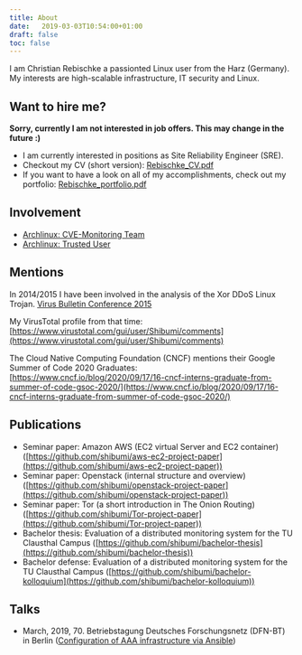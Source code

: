 ```yaml
---
title: About
date:   2019-03-03T10:54:00+01:00
draft: false
toc: false
---
```


I am Christian Rebischke a passionted Linux user from the Harz (Germany).
My interests are high-scalable infrastructure, IT security and Linux.

## Want to hire me?

**Sorry, currently I am not interested in job offers. This may change in the future :)**

* I am currently interested in positions as Site Reliability Engineer (SRE).
* Checkout my CV (short version): [Rebischke_CV.pdf](/storage/Rebischke_CV.pdf)
* If you want to have a look on all of my accomplishments, check out my portfolio: [Rebischke_portfolio.pdf](/storage/Rebischke_portfolio.pdf)

## Involvement

* [Archlinux: CVE-Monitoring Team](https://www.archlinux.org/people/support-staff/)
* [Archlinux: Trusted User](https://www.archlinux.org/people/trusted-users/)

## Mentions

In 2014/2015 I have been involved in the analysis of the Xor DDoS Linux Trojan.
[Virus Bulletin Conference 2015](/storage/KalnaiHorejsi-VB2015.pdf)

My VirusTotal profile from that time:
[https://www.virustotal.com/gui/user/Shibumi/comments](https://www.virustotal.com/gui/user/Shibumi/comments)

The Cloud Native Computing Foundation (CNCF) mentions their Google Summer of Code 2020 Graduates:
[https://www.cncf.io/blog/2020/09/17/16-cncf-interns-graduate-from-summer-of-code-gsoc-2020/](https://www.cncf.io/blog/2020/09/17/16-cncf-interns-graduate-from-summer-of-code-gsoc-2020/)

## Publications

* Seminar paper: Amazon AWS (EC2 virtual Server and EC2 container) ([https://github.com/shibumi/aws-ec2-project-paper](https://github.com/shibumi/aws-ec2-project-paper))
* Seminar paper: Openstack (internal structure and overview) ([https://github.com/shibumi/openstack-project-paper](https://github.com/shibumi/openstack-project-paper))
* Seminar paper: Tor (a short introduction in The Onion Routing) ([https://github.com/shibumi/Tor-project-paper](https://github.com/shibumi/Tor-project-paper))
* Bachelor thesis: Evaluation of a distributed monitoring system for the TU Clausthal Campus ([https://github.com/shibumi/bachelor-thesis](https://github.com/shibumi/bachelor-thesis))
* Bachelor defense: Evaluation of a distributed monitoring system for the TU Clausthal Campus ([https://github.com/shibumi/bachelor-kolloquium](https://github.com/shibumi/bachelor-kolloquium))


## Talks

* March, 2019, 70. Betriebstagung Deutsches Forschungsnetz (DFN-BT) in Berlin ([Configuration of AAA infrastructure via Ansible](/storage/freeradius_ansible.pdf))

